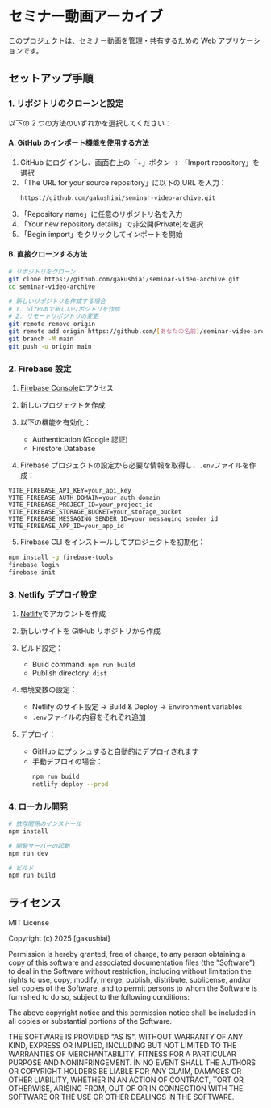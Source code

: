 # セミナー動画アーカイブ

このプロジェクトは、セミナー動画を管理・共有するための Web アプリケーションです。

## セットアップ手順

### 1. リポジトリのクローンと設定

以下の 2 つの方法のいずれかを選択してください：

#### A. GitHub のインポート機能を使用する方法

1. GitHub にログインし、画面右上の「+」ボタン → 「Import repository」を選択
2. 「The URL for your source repository」に以下の URL を入力：
   ```
   https://github.com/gakushiai/seminar-video-archive.git
   ```
3. 「Repository name」に任意のリポジトリ名を入力
4. 「Your new repository details」で非公開(Private)を選択
5. 「Begin import」をクリックしてインポートを開始

#### B. 直接クローンする方法

```bash
# リポジトリをクローン
git clone https://github.com/gakushiai/seminar-video-archive.git
cd seminar-video-archive

# 新しいリポジトリを作成する場合
# 1. GitHubで新しいリポジトリを作成
# 2. リモートリポジトリの変更
git remote remove origin
git remote add origin https://github.com/[あなたの名前]/seminar-video-archive.git
git branch -M main
git push -u origin main
```

### 2. Firebase 設定

1. [Firebase Console](https://console.firebase.google.com/)にアクセス
2. 新しいプロジェクトを作成
3. 以下の機能を有効化：

   - Authentication (Google 認証)
   - Firestore Database

4. Firebase プロジェクトの設定から必要な情報を取得し、`.env`ファイルを作成：

```env
VITE_FIREBASE_API_KEY=your_api_key
VITE_FIREBASE_AUTH_DOMAIN=your_auth_domain
VITE_FIREBASE_PROJECT_ID=your_project_id
VITE_FIREBASE_STORAGE_BUCKET=your_storage_bucket
VITE_FIREBASE_MESSAGING_SENDER_ID=your_messaging_sender_id
VITE_FIREBASE_APP_ID=your_app_id
```

5. Firebase CLI をインストールしてプロジェクトを初期化：

```bash
npm install -g firebase-tools
firebase login
firebase init
```

### 3. Netlify デプロイ設定

1. [Netlify](https://www.netlify.com/)でアカウントを作成
2. 新しいサイトを GitHub リポジトリから作成
3. ビルド設定：
   - Build command: `npm run build`
   - Publish directory: `dist`
4. 環境変数の設定：

   - Netlify のサイト設定 → Build & Deploy → Environment variables
   - `.env`ファイルの内容をそれぞれ追加

5. デプロイ：
   - GitHub にプッシュすると自動的にデプロイされます
   - 手動デプロイの場合：
     ```bash
     npm run build
     netlify deploy --prod
     ```

### 4. ローカル開発

```bash
# 依存関係のインストール
npm install

# 開発サーバーの起動
npm run dev

# ビルド
npm run build
```

## ライセンス

MIT License

Copyright (c) 2025 [gakushiai]

Permission is hereby granted, free of charge, to any person obtaining a copy
of this software and associated documentation files (the "Software"), to deal
in the Software without restriction, including without limitation the rights
to use, copy, modify, merge, publish, distribute, sublicense, and/or sell
copies of the Software, and to permit persons to whom the Software is
furnished to do so, subject to the following conditions:

The above copyright notice and this permission notice shall be included in all
copies or substantial portions of the Software.

THE SOFTWARE IS PROVIDED "AS IS", WITHOUT WARRANTY OF ANY KIND, EXPRESS OR
IMPLIED, INCLUDING BUT NOT LIMITED TO THE WARRANTIES OF MERCHANTABILITY,
FITNESS FOR A PARTICULAR PURPOSE AND NONINFRINGEMENT. IN NO EVENT SHALL THE
AUTHORS OR COPYRIGHT HOLDERS BE LIABLE FOR ANY CLAIM, DAMAGES OR OTHER
LIABILITY, WHETHER IN AN ACTION OF CONTRACT, TORT OR OTHERWISE, ARISING FROM,
OUT OF OR IN CONNECTION WITH THE SOFTWARE OR THE USE OR OTHER DEALINGS IN THE
SOFTWARE.
